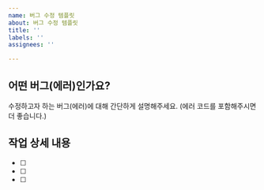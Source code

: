 ```yaml
---
name: 버그 수정 템플릿
about: 버그 수정 템플릿
title: ''
labels: ''
assignees: ''

---
```


## 어떤 버그(에러)인가요?
수정하고자 하는 버그(에러)에 대해 간단하게 설명해주세요.
(에러 코드를 포함해주시면 더 좋습니다.)
## 작업 상세 내용
- [ ]
- [ ]
- [ ]
